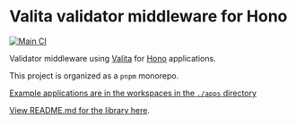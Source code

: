 # Valita validator middleware for Hono

[![Main CI](https://github.com/chrstntdd/hono-valita-validator/actions/workflows/ci.yaml/badge.svg)](https://github.com/chrstntdd/hono-valita-validator/actions/workflows/ci.yaml)

Validator middleware using [Valita](https://github.com/badrap/valita) for [Hono](https://honojs.dev) applications.

This project is organized as a `pnpm` monorepo.

[Example applications are in the workspaces in the `./apps` directory](./apps)

[View README.md for the library here](./pkgs/valita-validator/README.md).
